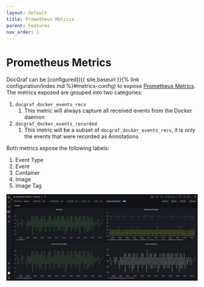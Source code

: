 ```yaml
---
layout: default
title: Prometheus Metrics
parent: Features
nav_order: 1
---
```


# Prometheus Metrics

DocGraf can be [configured]({{ site.baseurl }}{% link configuration/index.md %}#metrics-config) to expose [Prometheus Metrics](https://prometheus.io/).  The metrics exposed are grouped into two categories:

1. `docgraf_docker_events_recv`
	1. This metric will always capture all received events from the Docker daemon
1. `docgraf_docker_events_recorded`
	1. This metric will be a subset of `docgraf_docker_events_recv`, it is only the events that were recorded as Annotations

Both metrics expose the following labels:

1. Event Type
1. Event
1. Container
1. Image
1. Image Tag

![Grafana Metrics Example](https://github.com/philosowaffle/docgraf/raw/main/images/metrics_example.png?raw=true "Grafana Metrics Example")
